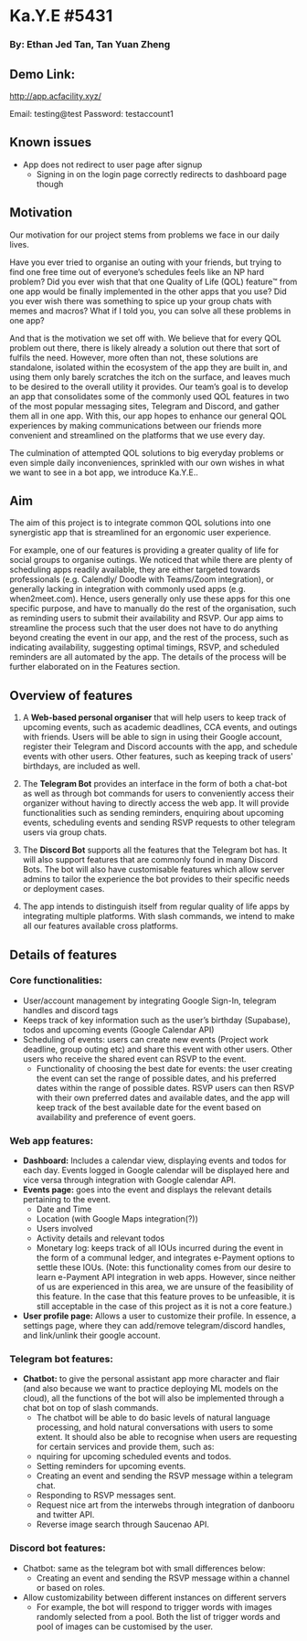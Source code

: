 # Ka.Y.E #5431

### By: Ethan Jed Tan, Tan Yuan Zheng 

## Demo Link:

http://app.acfacility.xyz/

Email: testing@test
Password: testaccount1

## Known issues

- App does not redirect to user page after signup
  - Signing in on the login page correctly redirects to dashboard page though

## Motivation

Our motivation for our project stems from problems we face in our daily lives.

Have you ever tried to organise an outing with your friends, but trying to find one free time out of everyone’s schedules feels like an NP hard problem? Did you ever wish that that one Quality of Life (QOL) feature™ from one app would be finally implemented in the other apps that you use? Did you ever wish there was something to spice up your group chats with memes and macros? What if I told you, you can solve all these problems in one app? 

And that is the motivation we set off with. We believe that for every QOL problem out there, there is likely already a solution out there that sort of fulfils the need. However, more often than not, these solutions are standalone, isolated within the ecosystem of the app they are built in, and using them only barely scratches the itch on the surface, and leaves much to be desired to the overall utility it provides. Our team’s goal is to develop an app that consolidates some of the commonly used QOL features in two of the most popular messaging sites, Telegram and Discord, and gather them all in one app. With this, our app hopes to enhance our general QOL experiences by making communications between our friends more convenient and streamlined on the platforms that we use every day.

The culmination of attempted QOL solutions to big everyday problems or even simple daily inconveniences, sprinkled with our own wishes in what we want to see in a bot app, we introduce Ka.Y.E.. 

## Aim 

The aim of this project is to integrate common QOL solutions into one synergistic app that is streamlined for an ergonomic user experience.

For example, one of our features is providing a greater quality of life for social groups to organise outings. We noticed that while there are plenty of scheduling apps readily available, they are either targeted towards professionals (e.g. Calendly/ Doodle with Teams/Zoom integration), or generally lacking in integration with commonly used apps (e.g. when2meet.com). Hence, users generally only use these apps for this one specific purpose, and have to manually do the rest of the organisation, such as reminding users to submit their availability and RSVP. Our app aims to streamline the process such that the user does not have to do anything beyond creating the event in our app, and the rest of the process, such as indicating availability, suggesting optimal timings, RSVP, and scheduled reminders are all automated by the app. The details of the process will be further elaborated on in the Features section.

## Overview of features

1. A **Web-based personal organiser** that will help users to keep track of upcoming events, such as academic deadlines, CCA events, and outings with friends. Users will be able to sign in using their Google account, register their Telegram and Discord accounts with the app, and schedule events with other users. Other features, such as keeping track of users' birthdays, are included as well.

2. The **Telegram Bot** provides an interface in the form of both a chat-bot as well as through bot commands for users to conveniently access their organizer without having to directly access the web app. It will provide functionalities such as sending reminders, enquiring about upcoming events, scheduling events and sending RSVP requests to other telegram users via group chats. 

3. The **Discord Bot** supports all the features that the Telegram bot has. It will also support features that are commonly found in many Discord Bots. The bot will also have customisable features which allow server admins to tailor the experience the bot provides to their specific needs or deployment cases.

4. The app intends to distinguish itself from regular quality of life apps by integrating multiple platforms. With slash commands, we intend to make all our features available cross platforms.

## Details of features

### Core functionalities:

- User/account management by integrating Google Sign-In, telegram handles and discord tags 
- Keeps track of key information such as the user’s birthday (Supabase), todos and upcoming events (Google Calendar API) 
- Scheduling of events: users can create new events (Project work deadline, group outing etc) and share this event with other users. Other users who receive the shared event can RSVP to the event. 
    - Functionality of choosing the best date for events: the user creating the event can set the range of possible dates, and his preferred dates within the range of possible dates. RSVP users can then RSVP with their own preferred dates and available dates, and the app will keep track of the best available date for the event based on availability and preference of event goers. 

### Web app features:
- **Dashboard:** Includes a calendar view, displaying events and todos for each day. Events logged in Google calendar will be displayed here and vice versa through integration with Google calendar API.
- **Events page:** goes into the event and displays the relevant details pertaining to the event.
    - Date and Time
    - Location (with Google Maps integration(?))
    - Users involved
    - Activity details and relevant todos
    - Monetary log: keeps track of all IOUs incurred during the event in the form of a communal ledger, and integrates e-Payment options to settle these IOUs. (Note: this functionality comes from our desire to learn e-Payment API integration in web apps. However, since neither of us are experienced in this area, we are unsure of the feasibility of this feature. In the case that this feature proves to be unfeasible, it is still acceptable in the case of this project as it is not a core feature.)
- **User profile page:** Allows a user to customize their profile. In essence, a settings page, where they can add/remove telegram/discord handles, and link/unlink their google account.

### Telegram bot features:
- **Chatbot:** to give the personal assistant app more character and flair (and also because we want to practice deploying ML models on the cloud), all the functions of the bot will also be implemented through a chat bot on top of slash commands.
    - The chatbot will be able to do basic levels of natural language processing, and hold natural conversations with users to some extent. It should also be able to recognise when users are requesting for certain services and provide them, such as: 
    - nquiring for upcoming scheduled events and todos.
    - Setting reminders for upcoming events.
    - Creating an event and sending the RSVP message within a telegram chat.
    - Responding to RSVP messages sent.
    - Request nice art from the interwebs through integration of danbooru and twitter API.
    - Reverse image search through Saucenao API.

### Discord bot features:
- Chatbot: same as the telegram bot with small differences below:
    - Creating an event and sending the RSVP message within a channel or based on roles.
- Allow customizability between different instances on different servers
    - For example, the bot will respond to trigger words with images randomly selected from a pool. Both the list of trigger words and pool of images can be customised by the user.
